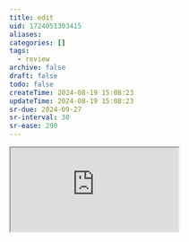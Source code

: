 ```yaml
---
title: edit
uid: 1724051303415
aliases:
categories: []
tags:
  - review
archive: false
draft: false
todo: false
createTime: 2024-08-19 15:08:23
updateTime: 2024-08-19 15:08:23
sr-due: 2024-09-27
sr-interval: 30
sr-ease: 290
---
```


<iframe
  class="iframe_full"
  src="https://dict.youdao.com/result?word=edit&lang=en"
>
</iframe>

